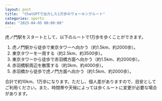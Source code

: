 ```yaml
---
layout: post
title:  "ChatGPTで出力した1万歩のウォーキングルート"
categories: sports
date: "2023-04-05 00:00:00"
---
```


虎ノ門駅をスタートとして、以下のルートで1万歩を歩くことができます。

1. 虎ノ門駅から徒歩で東京タワーへ向かう（約1.5km、約2000歩）。
2. 東京タワーを一周する（約2.5km、約3500歩）。
3. 東京タワーから徒歩で赤羽橋方面へ向かう（約1.5km、約2000歩）。
4. 赤羽橋駅周辺を散策する（約3km、約4000歩）。
5. 赤羽橋から徒歩で虎ノ門方面へ向かう（約1.5km、約2000歩）。

合計で約10km、1万歩になります。ただし、個人差がありますので、目安としてご利用ください。また、時間帯や天候によっては歩くルートに変更が必要な場合があります。
